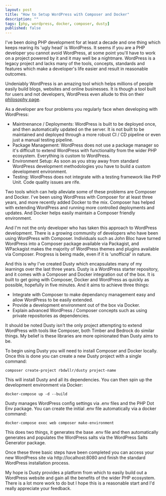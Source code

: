 ```yaml
---
layout: post
title: "How to Setup WordPress with Composer and Docker"
description: ""
tags: [php, wordpress, docker, composer, dusty]
published: false
---
```

I've been doing PHP development for at least a decade and one thing which keeps rearing its 'ugly head' is WordPress. It seems if you are a PHP developer you cannot avoid WordPress, at some point you'll have to work on a project powered by it and it may well be a nightmare. WordPress is a legacy project and lacks many of the tools, concepts, standards and features which make a developer's life easier and result in reasonable outcomes.

Undeniably WordPress is an amazing tool which helps millions of people easily build blogs, websites and online businesses. It is though a tool built for users and not developers, WordPress even allude to this on their [philosophy page](https://wordpress.org/about/philosophy/).

As a developer are four problems you regularly face when developing with WordPress:

- Maintnenance / Deployments: WordPress is built to be deployed once, and then automatically updated on the server. It is not built to be maintained and deployed through a more robust CI / CD pipeline or even just a manual testing pipeline.
- Package Management: WordPress does not use a package manager so it's difficult to extend WordPress with functionality from the wider PHP ecosystem. Everything is custom to WordPress.
- Environment Setup: As soon as you stray away from standard WordPress development methodologies you have to build a custom development environment.
- Testing: WordPress does not integrate with a testing framework like PHP Unit. Code quality issues are rife.

Two tools which can help alleviate some of these problems are Composer and Docker. I've been using WordPress with Composer for at least three years, and more recently added Docker to the mix. Composer has helped with extending WordPress and running more controlled deployments and updates. And Docker helps easily maintain a Composer friendly environment.

And I'm not the only developer who has taken this approach to WordPress development. There is a growing community of developers who have been using WordPress with Composer. Individuals such as John Bloc have turned WordPress into a Composer package available via Packagist, and WPackagist makes the majority of WordPress themes and plugins available via Composer. Progress is being made, even if it is 'unofficial' in nature.

And this is why I've created Dusty which encapsulates many of my learnings over the last three years. Dusty is a WordPress starter repository, and it comes with a Composer and Docker integration out of the box. It is built to get going with Composer, Docker and WordPress as quickly as possible, hopefully in five minutes. And it aims to achieve three things:

- Integrate with Composer to make dependancy management easy and allow WordPress to be easily extended.
- Provide a development environment out of the box via Docker.
- Explain advanced WordPress / Composer concepts such as using private repositories as dependencies.

It should be noted Dusty isn't the only project attempting to extend WordPress with tools like Composer, both Timber and Bedrock do similar things. My belief is these libraries are more opinionated than Dusty aims to be.

To begin using Dusty you will need to install Composer and Docker locally. Once this is done you can create a new Dusty project with a single command:

```
composer create-project rbdwllr/dusty project-name
```

This will install Dusty and all its dependencies. You can then spin up the development environment via Docker:

```
docker-compose up -d --build
```

Dusty manages WordPress config settings via .env files and the PHP Dot Env package. You can create the initial .env file automatically via a docker command:

```
docker-compose exec web composer make-environment
```

This does two things, it generates the base .env file and then automatically generates and populates the WordPress salts via the WordPress Salts Generator package.

Once these three basic steps have been completed you can access your new WordPress site via http://localhost:8080 and finish the standard WordPress installation process.

My hope is Dusty provides a platform from which to easily build out a WordPress website and gain all the benefits of the wider PHP ecosystem. There is a lot more work to do but I hope this is a reasonable start and I'd really appreciate your feedback.
